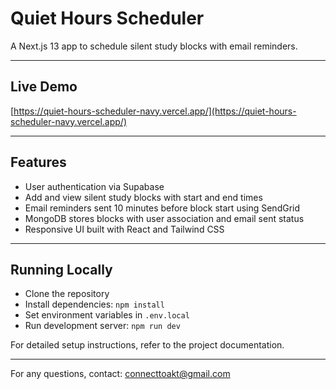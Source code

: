 # Quiet Hours Scheduler

A Next.js 13 app to schedule silent study blocks with email reminders.

---

## Live Demo

[https://quiet-hours-scheduler-navy.vercel.app/](https://quiet-hours-scheduler-navy.vercel.app/)

---

## Features

- User authentication via Supabase
- Add and view silent study blocks with start and end times
- Email reminders sent 10 minutes before block start using SendGrid
- MongoDB stores blocks with user association and email sent status
- Responsive UI built with React and Tailwind CSS

---

## Running Locally

- Clone the repository
- Install dependencies: `npm install`
- Set environment variables in `.env.local`
- Run development server: `npm run dev`

For detailed setup instructions, refer to the project documentation.

---

For any questions, contact: connecttoakt@gmail.com
